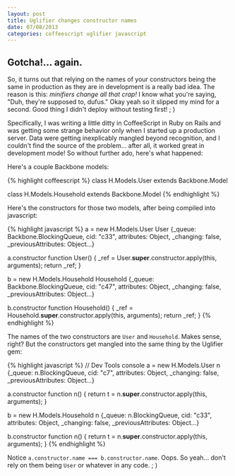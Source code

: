 ```yaml
---
layout: post
title: Uglifier changes constructor names
date: 07/08/2013
categories: coffeescript uglifier javascript
---
```


## Gotcha!... again.

So, it turns out that relying on the names of your constructors being the same in production as they are in development is a really bad idea.  The reason is this: *minifiers change all that crap!*  I know what you're saying, "Duh, they're supposed to, dufus."  Okay yeah so it slipped my mind for a second.  Good thing I didn't deploy without testing first!  ; )

Specifically, I was writing a little ditty in CoffeeScript in Ruby on Rails and was getting some strange behavior only when I started up a production server.  Data were getting inexplicably mangled beyond recognition, and I couldn't find the source of the problem... after all, it worked great in development mode!  So without further ado, here's what happened:

Here's a couple Backbone models:

{% highlight coffeescript %}
class H.Models.User extends Backbone.Model

class H.Models.Household extends Backbone.Model
{% endhighlight %}

Here's the constructors for those two models, after being compiled into javascript:

{% highlight javascript %}
a = new H.Models.User
User {_queue: Backbone.BlockingQueue, cid: "c33", attributes: Object, _changing: false, _previousAttributes: Object…}

a.constructor
function User() {
  _ref = User.__super__.constructor.apply(this, arguments);
  return _ref;
}

b = new H.Models.Household
Household {_queue: Backbone.BlockingQueue, cid: "c47", attributes: Object, _changing: false, _previousAttributes: Object…}

b.constructor
function Household() {
  _ref = Household.__super__.constructor.apply(this, arguments);
  return _ref;
}
{% endhighlight %}

The names of the two constructors are `User` and `Household`.  Makes sense, right?  But the constructors get mangled into the same thing by the Uglifier gem:

{% highlight javascript %}
// Dev Tools console
a = new H.Models.User
n {_queue: n.BlockingQueue, cid: "c7", attributes: Object, _changing: false, _previousAttributes: Object…}

a.constructor
function n() {
  return t = n.__super__.constructor.apply(this, arguments);
}

b = new H.Models.Household
n {_queue: n.BlockingQueue, cid: "c33", attributes: Object, _changing: false, _previousAttributes: Object…}

b.constructor
function n() {
  return t = n.__super__.constructor.apply(this, arguments);
}
{% endhighlight %}

Notice `a.constructor.name === b.constructor.name`.  Oops.  So yeah... don't rely on them being `User` or whatever in any code.  ; )
